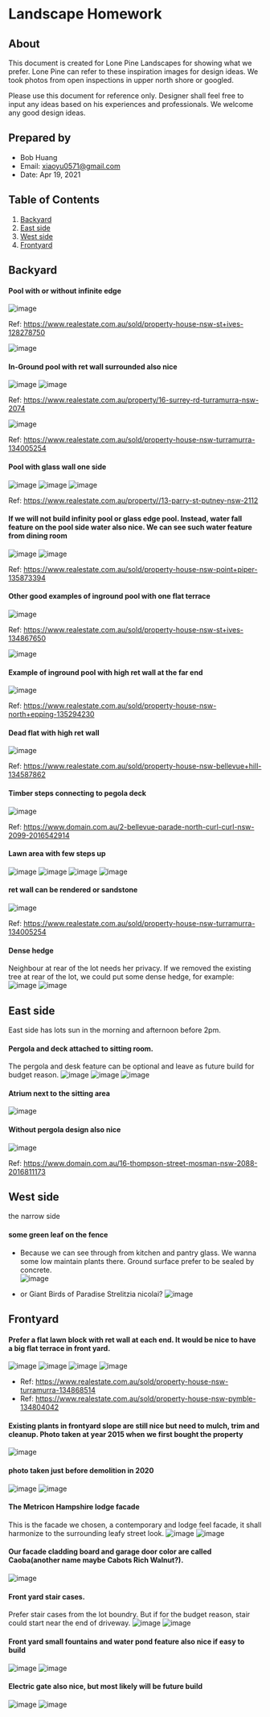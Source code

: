 # Landscape Homework

## About
This document is created for Lone Pine Landscapes for showing what we prefer. Lone Pine can refer to these inspiration images for design ideas. We took photos from open inspections in upper north shore or googled.

Please use this document for reference only. Designer shall feel free to input any ideas based on his experiences and professionals. We welcome any good design ideas.

## Prepared by
- Bob Huang
- Email: xiaoyu0571@gmail.com
- Date: Apr 19, 2021


## Table of Contents
1. [Backyard](#Backyard)
2. [East side](#East-side)
3. [West side](#West-side)
4. [Frontyard](#Frontyard)


## Backyard <a name="Backyard"></a>

#### Pool with or without infinite edge 
![image](backyard/backyard_1.jpg)

Ref: https://www.realestate.com.au/sold/property-house-nsw-st+ives-128278750

![image](backyard/backyard_2.jpg)

#### In-Ground pool with ret wall surrounded also nice
![image](backyard/backyard_3.jpg)
![image](backyard/backyard_8.jpg)

Ref: https://www.realestate.com.au/property/16-surrey-rd-turramurra-nsw-2074

![image](backyard/inground_pool_with_water_fall_feature.jpg)

Ref: https://www.realestate.com.au/sold/property-house-nsw-turramurra-134005254

#### Pool with glass wall one side
![image](backyard/pool_glass_wall_sample_1.jpg)
![image](backyard/pool_glass_wall_sample_2.jpg)
![image](backyard/pool_glass_wall_sample_3.jpg)

Ref: https://www.realestate.com.au/property//13-parry-st-putney-nsw-2112


#### If we will not build infinity pool or glass edge pool. Instead, water fall feature on the pool side water also nice. We can see such water feature from dining room
![image](backyard/pool_side_water_feature.jpg)
![image](backyard/pool_water_feature_2.jpg)

Ref: https://www.realestate.com.au/sold/property-house-nsw-point+piper-135873394


####  Other good examples of inground pool with one flat terrace
![image](backyard/inground_pool_with_terrace_lawn.jpg)

Ref: https://www.realestate.com.au/sold/property-house-nsw-st+ives-134867650

![image](backyard/inground_pool_with_ret_wall_2.jpg)

####  Example of inground pool with high ret wall at the far end
![image](backyard/inground_pool_with_ret_wall_3.jpg)

Ref: https://www.realestate.com.au/sold/property-house-nsw-north+epping-135294230

####  Dead flat with high ret wall
![image](backyard/dead_flat_backyard_with_high_ret_wall_1.jpg)

Ref: https://www.realestate.com.au/sold/property-house-nsw-bellevue+hill-134587862

####  Timber steps connecting to pegola deck
![image](backyard/backyard_9.jpg)

Ref: https://www.domain.com.au/2-bellevue-parade-north-curl-curl-nsw-2099-2016542914

####  Lawn area with few steps up
![image](backyard/backyard_4.jpg)
![image](backyard/backyard_5.jpg)
![image](backyard/backyard_6.jpg)
![image](backyard/backyard_7.jpg)


#### ret wall can be rendered or sandstone
![image](backyard/backyard_10.jpg)

Ref: https://www.realestate.com.au/sold/property-house-nsw-turramurra-134005254


####  Dense hedge
Neighbour at rear of the lot needs her privacy. If we removed the existing tree at rear of the lot, we could put some dense hedge, for example:
![image](dense_hedge/backyard_dense_hedge_1.jpg)
![image](dense_hedge/backyard_dense_hedge_2.jpg)



## East side <a name="East-side"></a>
East side has lots sun in the morning and afternoon before 2pm.

####  Pergola and deck attached to sitting room.
The pergola and desk feature can be optional and leave as future build for budget reason.
![image](sitting_room_deck_and_pergola/sitting_room_deck_and_pergola_1.jpg)
![image](sitting_room_deck_and_pergola/sitting_room_deck_and_pergola_2.jpg)
![image](sitting_room_deck_and_pergola/sitting_room_deck_and_pergola_3.jpg)

####  Atrium next to the sitting area
![image](sitting_room_deck_and_pergola/sitting_area_atrium.jpg)

#### Without pergola design also nice
![image](sitting_room_deck_and_pergola/sitting_room_outside_with_no_pergola.jpg)

Ref: https://www.domain.com.au/16-thompson-street-mosman-nsw-2088-2016811173




## West side <a name="West-side"></a>

the narrow side

#### some green leaf on the fence
- Because we can see through from kitchen and pantry glass. We wanna some low maintain plants there. Ground surface prefer to be sealed by concrete.  
![image](west_side_the_narrow_side/west_side_the_narrow_side.jpg)

- or Giant Birds of Paradise Strelitzia nicolai?
![image](west_side_the_narrow_side/giant_birds_of_paradise.jpg)


## Frontyard <a name="Frontyard"></a>

#### Prefer a flat lawn block with ret wall at each end. It would be nice to have a big flat terrace in front yard.
![image](front_yard/front_yard_1_1.jpg)
![image](front_yard/front_yard_1_2.jpg)
![image](front_yard/front_yard_2_1.jpg)
![image](front_yard/front_yard_2_2.jpg)

  * Ref: https://www.realestate.com.au/sold/property-house-nsw-turramurra-134868514
  * Ref: https://www.realestate.com.au/sold/property-house-nsw-pymble-134804042


####  Existing plants in frontyard slope are still nice but need to mulch, trim and cleanup. Photo taken at year 2015 when we first bought the property
![image](front_yard/existing_front_yard_slope.jpg)

#### photo taken just before demolition in 2020
![image](front_yard/frontyard_2020_1.jpg)
![image](front_yard/frontyard_2020_2.jpg)


#### The Metricon Hampshire lodge facade
This is the facade we chosen, a contemporary and lodge feel facade, it shall harmonize to the surrounding leafy street look.
![image](front_yard/facade_1.jpg)
![image](front_yard/facade_2.jpg)

#### Our facade cladding board and garage door color are called Caoba(another name maybe Cabots Rich Walnut?).
![image](front_yard/caoba_color.jpg)


#### Front yard stair cases.
Prefer stair cases from the lot boundry. But if for the budget reason, stair could start near the end of driveway.
![image](front_yard/front_yard_stairs.png)
![image](front_yard/sloped-backyard-patio-contemporary-with-hillside-landscaping_outdoor-patio-and-backyard.jpg)

#### Front yard small fountains and water pond feature also nice if easy to build
![image](front_yard/water_pond_feature_1.jpg)
![image](front_yard/water_pond_feature_2.jpg)

#### Electric gate also nice, but most likely will be future build
![image](front_yard/frontyard_gate_sample_1.jpg)
![image](front_yard/frontyard_gate_sample_2.jpg)
